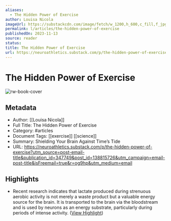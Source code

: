 ```yaml
---
aliases:
  - The Hidden Power of Exercise
author: Louisa Nicola
imageUrl: https://substackcdn.com/image/fetch/w_1200,h_600,c_fill,f_jpg,q_auto:good,fl_progressive:steep,g_auto/https%3A%2F%2Fsubstack-post-media.s3.amazonaws.com%2Fpublic%2Fimages%2F1e0ccc6f-7c32-4832-b8f9-0a021d288226_1792x1024.png
permalink: l/articles/the-hidden-power-of-exercise
publishedOn: 2023-11-13
source: reader
status: 
title: The Hidden Power of Exercise
url: https://neuroathletics.substack.com/p/the-hidden-power-of-exercise?utm_source=post-email-title&publication_id=347749&post_id=138815726&utm_campaign=email-post-title&isFreemail=true&r=og9hp&utm_medium=email
---
```

# The Hidden Power of Exercise

![rw-book-cover](https://substackcdn.com/image/fetch/w_1200,h_600,c_fill,f_jpg,q_auto:good,fl_progressive:steep,g_auto/https%3A%2F%2Fsubstack-post-media.s3.amazonaws.com%2Fpublic%2Fimages%2F1e0ccc6f-7c32-4832-b8f9-0a021d288226_1792x1024.png)

## Metadata

- Author: [[Louisa Nicola]]
- Full Title: The Hidden Power of Exercise
- Category: #articles
- Document Tags: [[exercise]] [[science]]
- Summary: Shielding Your Brain Against Time’s Tide
- URL: https://neuroathletics.substack.com/p/the-hidden-power-of-exercise?utm_source=post-email-title&publication_id=347749&post_id=138815726&utm_campaign=email-post-title&isFreemail=true&r=og9hp&utm_medium=email

## Highlights

- Recent research indicates that lactate produced during strenuous aerobic activity is not merely a waste product but a valuable energy source for the brain. It is transported to the brain via the bloodstream and is used by neurons as an energy substrate, particularly during periods of intense activity. ([View Highlight](https://read.readwise.io/read/01hfvbswy1q6g4nrg21sj79wp2))
